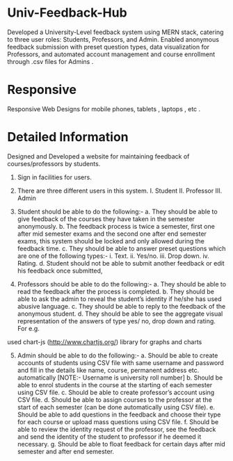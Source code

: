 # Univ-Feedback-Hub
Developed a University-Level feedback system using MERN stack, catering to three user roles: Students, Professors, and Admin. Enabled anonymous feedback submission with preset question types, data visualization for Professors, and automated account management and course enrollment through .csv files for Admins .

# Responsive
Responsive Web Designs for mobile phones, tablets , laptops , etc . 

# Detailed Information
Designed and Developed a website for maintaining feedback of courses/professors by students.
1.	Sign in facilities for users.
2.	There are three different users in this system.
I.	Student
II.	Professor
III.	Admin

3.	Student should be able to do the following:-
a.	They should be able to give feedback of the courses they have taken in the semester anonymously.
b.	The feedback process is twice a semester, first one after mid semester exams and the
second one after end semester exams, this system should be locked and only allowed during the feedback time.
c.	They should be able to answer preset questions which are one of the following types:-
i.	Text.
ii.	Yes/no.
iii.	Drop down.
iv.	Rating.
d.	Student should not be able to submit another feedback or edit his feedback once submitted,

4.	Professors should be able to do the following:-
a.	They should be able to read the feedback after the process is completed.
b.	They should be able to ask the admin to reveal the student’s identity if he/she has used
abusive language.
c.	They should be able to reply to the feedback of the anonymous student.
d.	They should be able to see the aggregate visual representation of the answers of type yes/ no, drop down and rating. For e.g.
 
used chart-js (http://www.chartjs.org/) library for graphs and charts

5.	Admin should be able to do the following:-
a.	Should be able to create accounts of students using CSV file with same username and password and fill in the details like name, course, permanent address etc. automatically [NOTE:- Username is university roll number]
b.	Should be able to enrol students in the course at the starting of each semester using CSV file.
c.	Should be able to create professor’s account using CSV file.
d.	Should be able to assign courses to the professor at the start of each semester (can be done automatically using CSV file).
e.	Should be able to add questions in the feedback and choose their type for each course or
upload mass questions using CSV file.
f.	Should be able to review the identity request of the professor, see the feedback and send the identity of the student to professor if he deemed it necessary.
g.	Should be able to float feedback for certain days after mid semester and after end semester.



